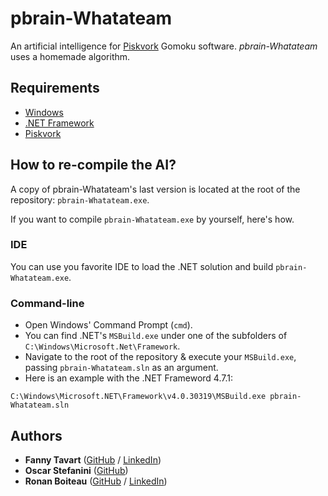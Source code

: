 # pbrain-Whatateam

An artificial intelligence for [Piskvork](http://gomocup.org/piskvork/) Gomoku software. *pbrain-Whatateam* uses a homemade algorithm.

## Requirements

 - [Windows](https://www.microsoft.com/en-us/windows/)
 - [.NET Framework](https://www.microsoft.com/net/download/windows)
 - [Piskvork](http://gomocup.org/piskvork/)

## How to re-compile the AI?

A copy of pbrain-Whatateam's last version is located at the root of the repository: `pbrain-Whatateam.exe`.

If you want to compile `pbrain-Whatateam.exe` by yourself, here's how.

### IDE

You can use you favorite IDE to load the .NET solution and build `pbrain-Whatateam.exe`.

### Command-line

 - Open Windows' Command Prompt (`cmd`).
 - You can find .NET's `MSBuild.exe` under one of the subfolders of `C:\Windows\Microsoft.Net\Framework`.
 - Navigate to the root of the repository & execute your `MSBuild.exe`, passing `pbrain-Whatateam.sln` as an argument.
 - Here is an example with the .NET Frameword 4.7.1:
```
C:\Windows\Microsoft.NET\Framework\v4.0.30319\MSBuild.exe pbrain-Whatateam.sln
```

## Authors

* **Fanny Tavart** ([GitHub](https://github.com/fannytavart/) / [LinkedIn](https://www.linkedin.com/in/fannytavart))
* **Oscar Stefanini** ([GitHub](https://github.com/Ostefanini/))
* **Ronan Boiteau** ([GitHub](https://github.com/ronanboiteau) / [LinkedIn](https://www.linkedin.com/in/ronanboiteau/))
